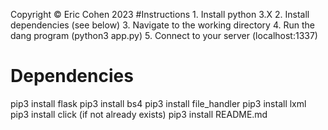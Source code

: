 Copyright © Eric Cohen 2023
#Instructions
    1. Install python 3.X
    2. Install dependencies (see below)
    3. Navigate to the working directory
    4. Run the dang program (python3 app.py)
    5. Connect to your server (localhost:1337)


# Dependencies
pip3 install flask
pip3 install bs4
pip3 install file_handler
pip3 install lxml
pip3 install click (if not already exists)
pip3 install README.md
